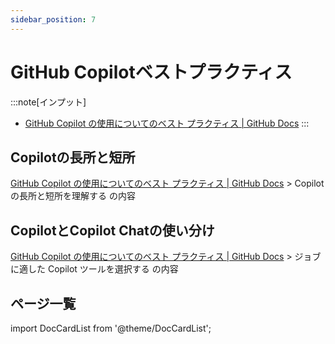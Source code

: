 ```yaml
---
sidebar_position: 7
---
```


# GitHub Copilotベストプラクティス

:::note[インプット]
- [GitHub Copilot の使用についてのベスト プラクティス | GitHub Docs](https://docs.github.com/ja/copilot/using-github-copilot/best-practices-for-using-github-copilot)
:::

## Copilotの長所と短所

[GitHub Copilot の使用についてのベスト プラクティス | GitHub Docs](https://docs.github.com/ja/copilot/using-github-copilot/best-practices-for-using-github-copilot) > Copilot の長所と短所を理解する の内容

## CopilotとCopilot Chatの使い分け

[GitHub Copilot の使用についてのベスト プラクティス | GitHub Docs](https://docs.github.com/ja/copilot/using-github-copilot/best-practices-for-using-github-copilot) > ジョブに適した Copilot ツールを選択する の内容

## ページ一覧

import DocCardList from '@theme/DocCardList';

<DocCardList />